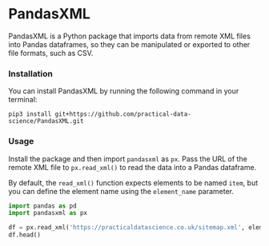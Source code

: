 # PandasXML
PandasXML is a Python package that imports data from remote XML files into Pandas dataframes, so they can be manipulated or exported to other file formats, such as CSV. 

### Installation
You can install PandasXML by running the following command in your terminal:

```commandline
pip3 install git+https://github.com/practical-data-science/PandasXML.git
```

### Usage
Install the package and then import `pandasxml` as `px`. Pass the URL of the remote XML file to `px.read_xml()` to read the data into a Pandas dataframe.

By default, the `read_xml()` function expects elements to be named `item`, but you can define the element name using the `element_name` parameter.

```python
import pandas as pd
import pandasxml as px

df = px.read_xml('https://practicaldatascience.co.uk/sitemap.xml', element_name='url')
df.head()
```

